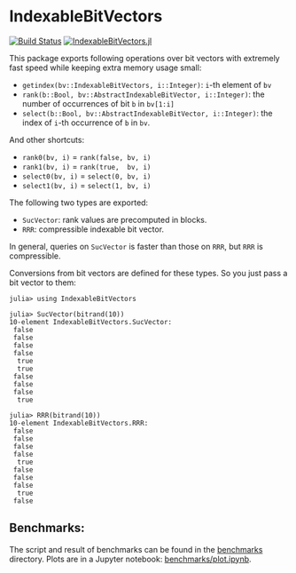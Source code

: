 # IndexableBitVectors

[![Build Status](https://travis-ci.org/BioJulia/IndexableBitVectors.jl.svg?branch=master)](https://travis-ci.org/BioJulia/IndexableBitVectors.jl)
[![IndexableBitVectors.jl](http://pkg.julialang.org/badges/IndexableBitVectors_0.4.svg)](http://pkg.julialang.org/?pkg=IndexableBitVectors&ver=0.4)

This package exports following operations over bit vectors with extremely fast
speed while keeping extra memory usage small:

* `getindex(bv::IndexableBitVectors, i::Integer)`: `i`-th element of `bv`
* `rank(b::Bool, bv::AbstractIndexableBitVector, i::Integer)`: the number of occurrences of bit `b` in `bv[1:i]`
* `select(b::Bool, bv::AbstractIndexableBitVector, i::Integer)`: the index of `i`-th occurrence of `b` in `bv`.

And other shortcuts:

* `rank0(bv, i)` = `rank(false, bv, i)`
* `rank1(bv, i)` = `rank(true,  bv, i)`
* `select0(bv, i)` = `select(0, bv, i)`
* `select1(bv, i)` = `select(1, bv, i)`

The following two types are exported:

* `SucVector`: rank values are precomputed in blocks.
* `RRR`: compressible indexable bit vector.

In general, queries on `SucVector` is faster than those on `RRR`, but `RRR` is compressible.

Conversions from bit vectors are defined for these types. So you just pass a bit vector to them:

```
julia> using IndexableBitVectors

julia> SucVector(bitrand(10))
10-element IndexableBitVectors.SucVector:
 false
 false
 false
 false
  true
  true
 false
 false
 false
  true

julia> RRR(bitrand(10))
10-element IndexableBitVectors.RRR:
 false
 false
 false
 false
  true
 false
 false
 false
  true
 false

```

## Benchmarks:

The script and result of benchmarks can be found in the [benchmarks](./benchmarks)
directory. Plots are in a Jupyter notebook: [benchmarks/plot.ipynb](./benchmarks/plot.ipynb).
